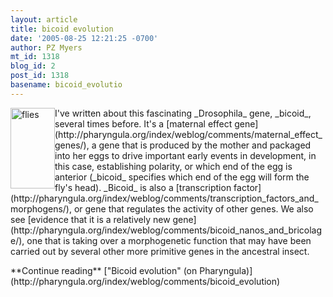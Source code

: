```yaml
---
layout: article
title: bicoid evolution
date: '2005-08-25 12:21:25 -0700'
author: PZ Myers
mt_id: 1318
blog_id: 2
post_id: 1318
basename: bicoid_evolutio
---
```

<img src="http://pharyngula.org/images/fly_phylo_tease.jpg" alt="flies" width="71" height="129" style="float:left;" />

<p>I've written about this fascinating _Drosophila_ gene, _bicoid_, several times before. It's a [maternal effect gene](http://pharyngula.org/index/weblog/comments/maternal_effect_genes/), a gene that is produced by the mother and packaged into her eggs to drive important early events in development, in this case, establishing polarity, or which end of the egg is anterior (_bicoid_ specifies which end of the egg will form the fly's head). _Bicoid_ is also a [transcription factor](http://pharyngula.org/index/weblog/comments/transcription_factors_and_morphogens/), or gene that regulates the activity of other genes. We also see [evidence that it is a relatively new gene](http://pharyngula.org/index/weblog/comments/bicoid_nanos_and_bricolage/), one that is taking over a morphogenetic function that may have been carried out by several other more primitive genes in the ancestral insect.</p>

<p>**Continue reading** ["Bicoid evolution" (on Pharyngula)](http://pharyngula.org/index/weblog/comments/bicoid_evolution)</p>
